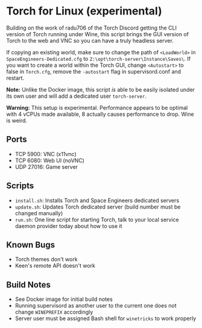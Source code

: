 Torch for Linux (experimental)
==============================

Building on the work of radu706 of the Torch Discord getting the CLI version of Torch running under Wine, this script brings the GUI version of Torch to the web and VNC so you can have a truly headless server.

If copying an existing world, make sure to change the path of `<LoadWorld>` in `SpaceEngineers-Dedicated.cfg` to `Z:\opt\torch-server\Instance\Saves\`. If you want to create a world within the Torch GUI, change `<Autostart>` to false in `Torch.cfg`, remove the `-autostart` flag in supervisord.conf and restart.

**Note:** Unlike the Docker image, this script *is* able to be easily isolated under its own user and will add a dedicated user `torch-server`.

**Warning:** This setup is experimental. Performance appears to be optimal with 4 vCPUs made available, 8 actually causes performance to drop. Wine is weird.

Ports
-----
* TCP 5900: VNC (x11vnc)
* TCP 6080: Web UI (noVNC)
* UDP 27016: Game server

Scripts
-------
* `install.sh`: Installs Torch and Space Engineers dedicated servers
* `update.sh`: Updates Torch dedicated server (build number must be changed manually)
* `run.sh`: One line script for starting Torch, talk to your local service daemon provider today about how to use it

Known Bugs
----------
* Torch themes don't work
* Keen's remote API doesn't work

Build Notes
-----------
* See Docker image for initial build notes
* Running supervisord as another user to the current one does not change `WINEPREFIX` accordingly
* Server user must be assigned Bash shell for `winetricks` to work properly
